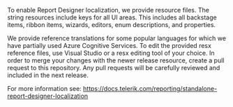 To enable Report Designer localization, we provide resource files. The string resources include keys for all UI areas. This includes all backstage items, ribbon items, wizards, editors, enum descriptions, and properties.  

We provide reference translations for some popular languages for which we have partially used Azure Cognitive Services. To edit the provided resx reference files, use Visual Studio or a resx editing tool of your choice. In order to merge your changes with the newer release resource, create a pull request to this repository. Any pull requests will be carefully reviewed and included in the next release.

For more information see: https://docs.telerik.com/reporting/standalone-report-designer-localization
